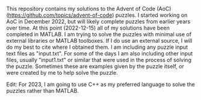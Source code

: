 This repository contains my solutions to the Advent of Code (AoC) (https://github.com/topics/advent-of-code) puzzles.
I started working on AoC in December 2022, but will likely complete puzzles from earlier years over time. 
At this point (2022-12-15) all of my solutions have been completed in MATLAB.
I am trying to solve the puzzles with minimal use of external libraries or MATLAB toolboxes. 
If I do use an external source, I will do my best to cite where I obtained them.
I am including any puzzle input text files as "input.txt".
For some of the days I am also including other input files, usually "input1.txt" or similar that were used in the process of solving the puzzle. 
Sometimes these are examples given by the puzzle itself, or were created by me to help solve the puzzle.

Edit:
For 2023, I am going to use C++ as my preferred language to solve the puzzles rather than MATLAB.
